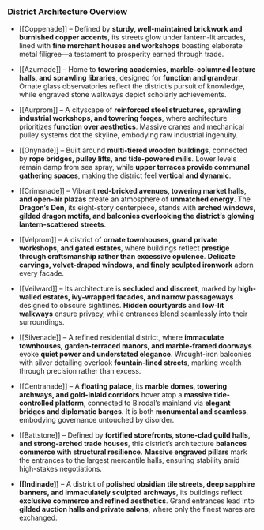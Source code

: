 ### **District Architecture Overview**

- [[Coppenade]] – Defined by **sturdy, well-maintained brickwork and burnished copper accents**, its streets glow under lantern-lit arcades, lined with **fine merchant houses and workshops** boasting elaborate metal filigree—a testament to prosperity earned through trade.
    
- [[Azurnade]] – Home to **towering academies, marble-columned lecture halls, and sprawling libraries**, designed for **function and grandeur**. Ornate glass observatories reflect the district’s pursuit of knowledge, while engraved stone walkways depict scholarly achievements.
    
- [[Aurprom]] – A cityscape of **reinforced steel structures, sprawling industrial workshops, and towering forges**, where architecture prioritizes **function over aesthetics**. Massive cranes and mechanical pulley systems dot the skyline, embodying raw industrial ingenuity.
    
- [[Onynade]] – Built around **multi-tiered wooden buildings**, connected by **rope bridges, pulley lifts, and tide-powered mills**. Lower levels remain damp from sea spray, while **upper terraces provide communal gathering spaces**, making the district feel **vertical and dynamic**.
    
- [[Crimsnade]] – Vibrant **red-bricked avenues, towering market halls, and open-air plazas** create an atmosphere of **unmatched energy**. The **Dragon’s Den**, its eight-story centerpiece, stands with **arched windows, gilded dragon motifs, and balconies overlooking the district’s glowing lantern-scattered streets**.
    
- [[Velprom]] – A district of **ornate townhouses, grand private workshops, and gated estates**, where buildings reflect **prestige through craftsmanship rather than excessive opulence**. **Delicate carvings, velvet-draped windows, and finely sculpted ironwork** adorn every facade.
    
- [[Veilward]] – Its architecture is **secluded and discreet**, marked by **high-walled estates, ivy-wrapped facades, and narrow passageways** designed to obscure sightlines. **Hidden courtyards** and **low-lit walkways** ensure privacy, while entrances blend seamlessly into their surroundings.
    
- [[Silvenade]] – A refined residential district, where **immaculate townhouses, garden-terraced manors, and marble-framed doorways** evoke **quiet power and understated elegance**. Wrought-iron balconies with silver detailing overlook **fountain-lined streets**, marking wealth through precision rather than excess.
    
- [[Centranade]] – A **floating palace**, its **marble domes, towering archways, and gold-inlaid corridors** hover atop a **massive tide-controlled platform**, connected to Birodal’s mainland via **elegant bridges and diplomatic barges**. It is both **monumental and seamless**, embodying governance untouched by disorder.
    
- [[Battstone]] – Defined by **fortified storefronts, stone-clad guild halls, and strong-arched trade houses**, this district’s architecture **balances commerce with structural resilience**. **Massive engraved pillars** mark the entrances to the largest mercantile halls, ensuring stability amid high-stakes negotiations.
    
- **[[Indinade]]** – A district of **polished obsidian tile streets, deep sapphire banners, and immaculately sculpted archways**, its buildings reflect **exclusive commerce and refined aesthetics**. Grand entrances lead into **gilded auction halls and private salons**, where only the finest wares are exchanged.